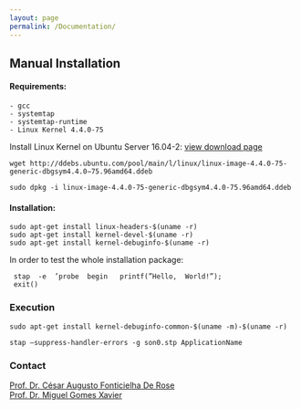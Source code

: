 ```yaml
---
layout: page
permalink: /Documentation/
---
```


## Manual Installation

#### Requirements:

    - gcc
    - systemtap
    - systemtap-runtime
    - Linux Kernel 4.4.0-75 

Install Linux Kernel on Ubuntu Server 16.04-2: [view download page](https://packages.ubuntu.com/xenial/linux-image-4.4.0-75-generic)

```shell
wget http://ddebs.ubuntu.com/pool/main/l/linux/linux-image-4.4.0-75-generic-dbgsym4.4.0−75.96amd64.ddeb

sudo dpkg -i linux-image-4.4.0-75-generic-dbgsym4.4.0-75.96amd64.ddeb
```

#### Installation:

```shell
sudo apt-get install linux-headers-$(uname -r)
sudo apt-get install kernel-devel-$(uname -r)
sudo apt-get install kernel-debuginfo-$(uname -r)

```

In order to test the whole installation package:

```shell
 stap  -e  ’probe  begin   printf(”Hello,  World!”);
 exit() 
```

### Execution

```shell
sudo apt-get install kernel-debuginfo-common-$(uname -m)-$(uname -r)

stap –suppress-handler-errors -g son0.stp ApplicationName
```

### Contact

[Prof. Dr. César Augusto Fonticielha De Rose](mailto:cesar.derose@pucrs.br)  
[Prof. Dr. Miguel Gomes Xavier](mailto:miguel.xavier@pucrs.br)